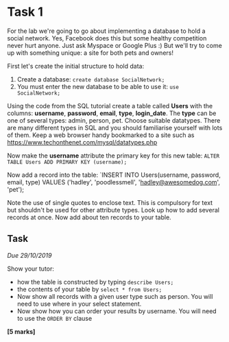 
# Task 1

For the lab we're going to go about implementing a database to hold a social
network. Yes, Facebook does this but some healthy competition never hurt 
anyone. Just ask Myspace or Google Plus :) But we'll try to come up with 
something unique: a site for both pets and owners!

First let's create the initial structure to hold data:

1.  Create a database: `create database SocialNetwork;`
2.  You must enter the new database to be able to use it: `use SocialNetwork;`

Using the code from the SQL tutorial create a table called **Users** with the
columns: **username**, **password**, **email**, **type**, **login_date**. The
**type** can be one of several types: admin, person, pet. Choose suitable
datatypes.  There are many different types in SQL and you should familiarise
yourself with lots of them. Keep a web browser handy bookmarked to a site such
as <https://www.techonthenet.com/mysql/datatypes.php> 

Now make the **username** attribute the primary key for this new 
table: `ALTER TABLE Users ADD PRIMARY KEY (username);`

Now add a record into the table: 
`INSERT INTO Users(username, password, email, type) VALUES ('hadley', 'poodlessmell', 'hadley@awesomedog.com', 'pet');

Note the use of single quotes to enclose text.  This is compulsory for text but
shouldn't be used for other attribute types. Look up how to add several records
at once. Now add about ten records to your table.

## Task

*Due 29/10/2019*

Show your tutor:

* how the table is constructed by typing `describe Users;` 
* the contents of your table by `select * from Users;`  
* Now show all records with a given user type such as person.  You will need to
  use where in your select statement. 
* Now show how you can order your results by username. You will need to use the
  `ORDER BY` clause

**[5 marks]**

